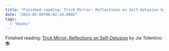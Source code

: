 ```yaml
---
title: "Finished reading: Trick Mirror: Reflections on Self-Delusion by ..."
date: "2023-01-08T06:02:10.000Z"
tags: 
  - "Books"
---
```


Finished reading: [Trick Mirror: Reflections on Self-Delusion](https://bookshop.org/a/21729/9780525510567) by Jia Tolentino 📚
